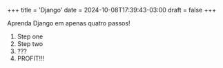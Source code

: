 +++
title = 'Django'
date = 2024-10-08T17:39:43-03:00
draft = false
+++

Aprenda Django em apenas quatro passos!

1. Step one
2. Step two
3. ???
4. PROFIT!!!